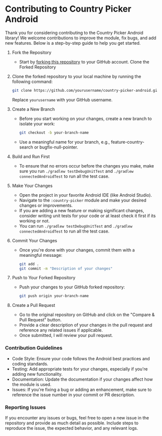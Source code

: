 # Contributing to Country Picker Android

Thank you for considering contributing to the Country Picker Android library! We welcome contributions to
improve the module, fix bugs, and add new features. Below is a step-by-step guide to help you get
started.

1. Fork the Repository
    - Start by [forking this repository](https://github.com/waffiqaziz/country-picker-android/fork)
      to your GitHub account. Clone the Forked Repository
2. Clone the forked repository to your local machine by running the following command:
   ```bash
   git clone https://github.com/yourusername/country-picker-android.git
   ```
   Replace `yourusername` with your GitHub username.
3. Create a New Branch
    - Before you start working on your changes, create a new branch to isolate your work:
      ```bash
      git checkout -b your-branch-name
      ```
    - Use a meaningful name for your branch, e.g., feature-country-search or bugfix-null-pointer.
4. Build and Run First
    - To ensure that no errors occur before the changes you make, make sure you  run `./gradlew testDebugUnitTest` and `./gradlew connectedAndroidTest` to run all the
      test case.

5. Make Your Changes
    - Open the project in your favorite Android IDE (like Android Studio).
    - Navigate to the `:country-picker` module and make your desired changes or improvements.
    - If you are adding a new feature or making significant changes, consider writing unit tests for
      your code or at least check it first if its working or not.
    - You can run `./gradlew testDebugUnitTest` and `./gradlew connectedAndroidTest` to run all the
      test case.
6. Commit Your Changes
    - Once you're done with your changes, commit them with a meaningful message:
      ```bash
      git add .
      git commit -m "Description of your changes"
      ```

7. Push to Your Forked Repository
    - Push your changes to your GitHub forked repository:
      ```bash
      git push origin your-branch-name
      ```
8. Create a Pull Request
    - Go to the original repository on GitHub and click on the "Compare & Pull Request" button.
    - Provide a clear description of your changes in the pull request and reference any related
      issues if applicable.
    - Once submitted, I will review your pull request.

### Contribution Guidelines

- Code Style: Ensure your code follows the Android best practices and coding standards.
- Testing: Add appropriate tests for your changes, especially if you're adding new functionality.
- Documentation: Update the documentation if your changes affect how the module is used.
- Issues: If you're fixing a bug or adding an enhancement, make sure to reference the issue number
  in your commit or PR description.

### Reporting Issues

If you encounter any issues or bugs, feel free to open a new issue in the repository and provide as
much detail as possible. Include steps to reproduce the issue, the expected behavior, and any
relevant logs.